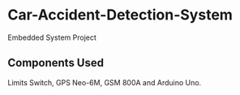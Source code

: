 # Car-Accident-Detection-System
Embedded System Project

## Components Used
Limits Switch, GPS Neo-6M, GSM 800A and Arduino Uno.
